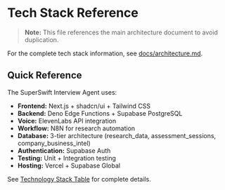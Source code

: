 # Tech Stack Reference

> **Note:** This file references the main architecture document to avoid duplication.

For the complete tech stack information, see [docs/architecture.md](../architecture.md#tech-stack).

## Quick Reference

The SuperSwift Interview Agent uses:

- **Frontend:** Next.js + shadcn/ui + Tailwind CSS
- **Backend:** Deno Edge Functions + Supabase PostgreSQL
- **Voice:** ElevenLabs API integration
- **Workflow:** N8N for research automation
- **Database:** 3-tier architecture (research_data, assessment_sessions, company_business_intel)
- **Authentication:** Supabase Auth
- **Testing:** Unit + Integration testing
- **Hosting:** Vercel + Supabase Global

See [Technology Stack Table](../architecture.md#technology-stack-table) for complete details.